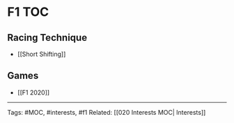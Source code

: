 # F1 TOC
## Racing Technique
- [[Short Shifting]]
## Games
- [[F1 2020]]

---
Tags: #MOC, #interests, #f1
Related: [[020 Interests MOC| Interests]]